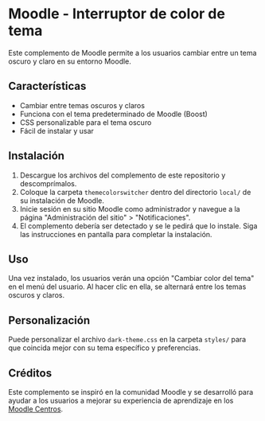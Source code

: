 # Moodle - Interruptor de color de tema

Este complemento de Moodle permite a los usuarios cambiar entre un tema oscuro y claro en su entorno Moodle.

## Características

- Cambiar entre temas oscuros y claros
- Funciona con el tema predeterminado de Moodle (Boost)
- CSS personalizable para el tema oscuro
- Fácil de instalar y usar

## Instalación

1. Descargue los archivos del complemento de este repositorio y descomprímalos.
2. Coloque la carpeta `themecolorswitcher` dentro del directorio `local/` de su instalación de Moodle.
3. Inicie sesión en su sitio Moodle como administrador y navegue a la página "Administración del sitio" > "Notificaciones".
4. El complemento debería ser detectado y se le pedirá que lo instale. Siga las instrucciones en pantalla para completar la instalación.

## Uso

Una vez instalado, los usuarios verán una opción "Cambiar color del tema" en el menú del usuario. Al hacer clic en ella, se alternará entre los temas oscuros y claros.

## Personalización

Puede personalizar el archivo `dark-theme.css` en la carpeta `styles/` para que coincida mejor con su tema específico y preferencias.

## Créditos

Este complemento se inspiró en la comunidad Moodle y se desarrolló para ayudar a los usuarios a mejorar su experiencia de aprendizaje en los [Moodle Centros](https://moodlecentro.es/).
